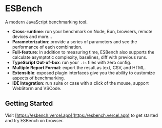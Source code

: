 # ESBench

A modern JavaScript benchmarking tool.

- **Cross-runtime**: run your benchmark on Node, Bun, browsers, remote devices and more...
- **Parameterization**: provide a series of parameters and see the performance of each combination.
- **Full-feature**: In addition to measuring time, ESBench also supports the calculate asymptotic complexity, baselines, diff with previous runs.
- **TypeScript Out-of-box**: run your `.ts` files with zero config.
- **Multiple Report Format**: export the result as text, CSV, and HTML.
- **Extensible**: exposed plugin interfaces give you the ability to customize aspects of benchmarking.
- **IDE Integration**: run suite or case with a click of the mouse, support WebStorm and VSCode.

## Getting Started

Visit [https://esbench.vercel.app](https://esbench.vercel.app) to get started and try ESBench on browser.
